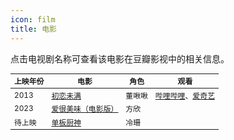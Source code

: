 ```yaml
---
icon: film
title: 电影
---
```


点击电视剧名称可查看该电影在豆瓣影视中的相关信息。

<table style="font-size:85%;">
<thead>
<tr>
    <th>上映年份</th>
    <th>电影</th>
    <th>角色</th>
    <th>观看</th>
</tr>
</thead>
<tbody>
<tr>
    <td>2013</td>
    <td><a href="https://movie.douban.com/subject/10833971/" target="_blank" rel="noopener">初恋未满</a></td>
    <td>董啾啾</td>
    <td><a href="https://www.bilibili.com/bangumi/play/ss12498/" target="_blank" rel="noopener">哔哩哔哩</a>、<a href="https://www.iqiyi.com/v_19rrfwl6lc.html" target="_blank" rel="noopener">爱奇艺</a></td>
</tr>
<tr>
    <td>2023</td>
    <td><a href="https://movie.douban.com/subject/35711450/" target="_blank" rel="noopener">爱很美味（电影版）</a></td>
    <td>方欣</td>
    <td></td>
</tr>
<tr>
    <td>待上映</td>
    <td><a href="https://movie.douban.com/subject/27119587/" target="_blank" rel="noopener">单板厨神</a></td>
    <td>冷珊</td>
    <td></td>
</tr>
</tbody>
</table>
